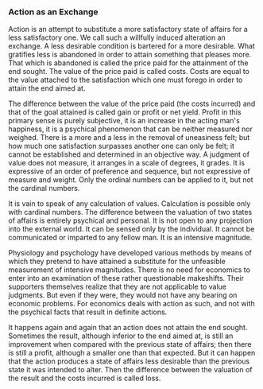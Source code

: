 ### Action as an Exchange

Action is an attempt to substitute a more satisfactory state of affairs for a less satisfactory one. We call such a willfully induced alteration an exchange. A less desirable condition is bartered for a more desirable. What gratifies less is abandoned in order to attain something that pleases more. That which is abandoned is called the price paid for the attainment of the end sought. The value of the price paid is called costs. Costs are equal to the value attached to the satisfaction which one must forego in order to attain the end aimed at.

The difference between the value of the price paid (the costs incurred) and that of the goal attained is called gain or profit or net yield. Profit in this primary sense is purely subjective, it is an increase in the acting man's happiness, it is a psychical phenomenon that can be neither measured nor weighed. There is a more and a less in the removal of uneasiness felt; but how much one satisfaction surpasses another one can only be felt; it cannot be established and determined in an objective way. A judgment of value does not measure, it arranges in a scale of degrees, it grades. It is expressive of an order of preference and sequence, but not expressive of measure and weight. Only the ordinal numbers can be applied to it, but not the cardinal numbers.

It is vain to speak of any calculation of values. Calculation is possible only with cardinal numbers. The difference between the valuation of two states of affairs is entirely psychical and personal. It is not open to any projection into the external world. It can be sensed only by the individual. It cannot be communicated or imparted to any fellow man. It is an intensive magnitude.

Physiology and psychology have developed various methods by means of which they pretend to have attained a substitute for the unfeasible measurement of intensive magnitudes. There is no need for economics to enter into an examination of these rather questionable makeshifts. Their supporters themselves realize that they are not applicable to value judgments. But even if they were, they would not have any bearing on economic problems. For economics deals with action as such, and not with the psychical facts that result in definite actions.

It happens again and again that an action does not attain the end sought. Sometimes the result, although inferior to the end aimed at, is still an improvement when compared with the previous state of affairs; then there is still a profit, although a smaller one than that expected. But it can happen that the action produces a state of affairs less desirable than the previous state it was intended to alter. Then the difference between the valuation of the result and the costs incurred is called loss.